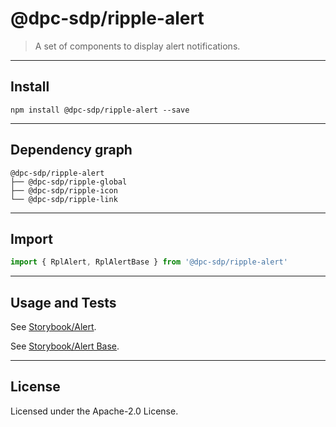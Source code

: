 # @dpc-sdp/ripple-alert

> A set of components to display alert notifications.

--------------------------------------------------------------------------------

## Install

```shell
npm install @dpc-sdp/ripple-alert --save
```

--------------------------------------------------------------------------------

## Dependency graph

```shell
@dpc-sdp/ripple-alert
├── @dpc-sdp/ripple-global
├── @dpc-sdp/ripple-icon
└── @dpc-sdp/ripple-link
```

--------------------------------------------------------------------------------

## Import

```js
import { RplAlert, RplAlertBase } from '@dpc-sdp/ripple-alert'
```

--------------------------------------------------------------------------------

## Usage and Tests

See [Storybook/Alert](https://ripple.sdp.vic.gov.au/?selectedKind=Molecules/Alert&selectedStory=Alert).

See [Storybook/Alert Base](https://ripple.sdp.vic.gov.au/?selectedKind=Molecules/Alert&selectedStory=Alert%20Base).

--------------------------------------------------------------------------------

## License

Licensed under the Apache-2.0 License.
